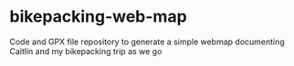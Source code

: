 # bikepacking-web-map
Code and GPX file repository to generate a simple webmap documenting Caitlin and my bikepacking trip as we go
